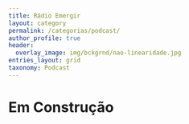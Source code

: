 ```yaml
---
title: Rádio Emergir
layout: category
permalink: /categorias/podcast/
author_profile: true
header:
  overlay_image: img/bckgrnd/nao-linearidade.jpg
entries_layout: grid
taxonomy: Podcast
---
```

# Em Construção
